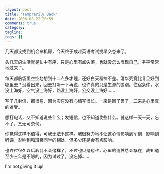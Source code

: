 ```yaml
---
layout: post
title: 'Temprarily Back'
date: 2006-08-22 20:59
comments: true
category:
tagline:
tags: []
---
```


几天都没找到机会来机房，今天终于成趁英语考试提早交卷来了。

头几天的生活就是忙中有序，只是心里有点失落，也就没怎么表现自己，平平常常地过来了。

每天都脑袋里空空地想到十二点多才睡，还好白天精神不差。清华究竟比复旦好到哪里去？没看出来，回去打听一下再说，也许真的只是生源的差别。住宿条件，水没上海好，空气没上海好，路没上海好，公交没上海好……

写了几封信，都很短，因为实在没有心情写很长。一来是困了累了，二来是心里真的难受。

想打电话，又不知道说些什么；发短信，也不知道发些什么。就这样一天一天，忘不了，又无可奈何。

你觉得这样不值得，可我无法不这样。我很努力地不让这心情影响到军训，影响到听课，影响到和班级同学的相处，但多少还是会有点影响。

也许过很久以后我就不会这样了，不过也只是也许，心里的遗憾总会存在，我知道至少三年是不够的，因为试过了，没忘掉……

I'm not giving it up!
